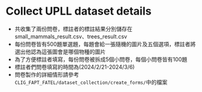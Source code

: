 # Collect UPLL dataset details
* 共收集了兩份問卷，標註者的標註結果分別儲存在small_mammals_result.csv、trees_result.csv
* 每份問卷皆有500題單選題，每題會給一張隨機的圖片及五個選項，標註者將選出他認為這張圖會是哪個物種的圖片
* 為了方便標註者填寫，每份問卷被拆成5個小問卷，每個小問卷皆有100題
* 標註者們問卷填寫的時間為(2024/2/21-2024/3/6)
* 問卷製作的詳細情形請參考`CLIG_FAPT_FATEL/dataset_collection/create_forms/`中的檔案
